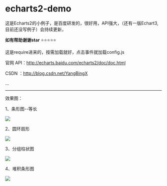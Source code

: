 # echarts2-demo<br />
这是Echarts2的小例子，是百度研发的，很好用，API强大，（还有一版Echart3,目前还没写例子）会持续更新，<br />

**如有帮助谢谢star**   :star::star::star::star::star:

这是require进来的，按需加载就好，点击事件就加载config.js<br/>


官网 API：http://echarts.baidu.com/echarts2/doc/doc.html


CSDN ：http://blog.csdn.net/YangBingX<br />


...

----
效果图：


1、条形图--等长

<img src="img/条形图--等长.png" />


2、圆环扇形

<img src="img/圆环扇形.png" />


3、分组柱状图

<img src="img/分组柱状图.png" />


4、堆积条形图

<img src="img/堆积条形图.png" />








